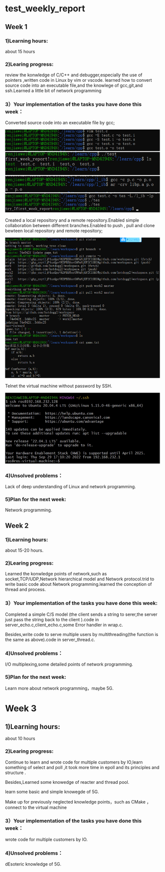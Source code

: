 # test_weekly_report
## Week 1
### 1)Learning hours:
about 15 hours
### 2)Learing progress:
review the konwledge of C/C++ and debugger,especially the use of pointers ,written code in Linux by vim or vscode. learned how to convert source code into an executable file,and the knowlege of gcc,git,and ssh.Learned a little bit of network programming
### 3）Your implementation of the tasks you have done this week：
Converted source code into an executable file by gcc;

![1](https://github.com/hotdogg2/test_weekly_report/blob/main/1.png)
![2](https://github.com/hotdogg2/test_weekly_report/blob/main/2.png)
![3](https://github.com/hotdogg2/test_weekly_report/blob/main/3.png)
![4](https://github.com/hotdogg2/test_weekly_report/blob/main/4.png)

Created a local repository and a remote repository.Enabled simple collaboration between different branches.Enabled to push , pull and clone bewteen local repository and remote repository;

![5](https://github.com/hotdogg2/test_weekly_report/blob/main/5.png)

Telnet the virtual machine without password by SSH.

![6](https://github.com/hotdogg2/test_weekly_report/blob/main/6.png)

### 4)Unsolved problems：
Lack of deep understanding of Linux and  network programming.
### 5)Plan for the next week:
Network programming.

## Week 2
### 1)Learning hours:
about 15-20 hours.
### 2)Learing progress:
Learned the konwledge points of network,such as socket,TCP/UDP,Network hierarchical model and Network protocol.trid to write basic code about Network programming.learned the conception of thread and process.
### 3）Your implementation of the tasks you have done this week:
Completed a simple C/S model (the client sends a string to serer,the server just pass the string back to the client ).code in server_echo.c,client_echo.c,some Error handler in wrap.c.

Besides,write code to serve multiple users by multithreading(the function is the same as above).code in server_thread.c.
### 4)Unsolved problems：
I/O multiplexing,some detailed points of network programming.
### 5)Plan for the next week:
Learn more about network programming，maybe 5G.
# Week 3
## 1)Learning hours:
about 10 hours
### 2)Learing progress:
Continue to learn and wrote code for multiple customers by IO,learn something of select and poll ,it took more time in epoll and its principles and structure .

Besides,Learned some knowedge of reacter and thread pool.

learn some basic and simple knowegde of 5G.

Make up for previously neglected knowledge points，such as CMake ，connect to the virtual machine 
### 3）Your implementation of the tasks you have done this week：
wrote code for multiple customers by IO.
### 4)Unsolved problems：
dEsoteric knowledge of 5G.


